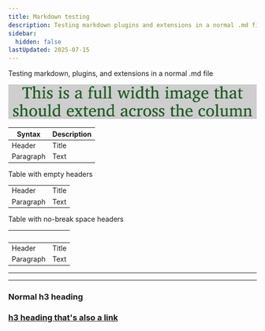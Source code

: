 ```yaml
---
title: Markdown testing
description: Testing markdown plugins and extensions in a normal .md file
sidebar:
  hidden: false
lastUpdated: 2025-07-15
---
```


Testing markdown, plugins, and extensions in a normal .md file

![This is alt text](images/9800-full-image.png "This is the title")

| Syntax | Description |
| ----------- | ----------- |
| Header | Title |
| Paragraph | Text |

Table with empty headers

| | |
| ----------- | ----------- |
| Header | Title |
| Paragraph | Text |

Table with no-break space headers

| &nbsp; | &nbsp; |
| ----------- | ----------- |
| Header | Title |
| Paragraph | Text |


<hr>

---


### Normal h3 heading

### [h3 heading that's also a link](/reference/style-guide)

